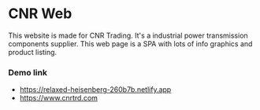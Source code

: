 # CNR Web 
This website is made for CNR Trading. It's a industrial power transmission components supplier. This web page is a SPA with lots of info graphics and product listing. 



### Demo link

- https://relaxed-heisenberg-260b7b.netlify.app
- https://www.cnrtrd.com
